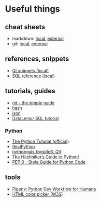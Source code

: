 # Useful things

## cheat sheets

- markdown: [local](https://github.com/realgaaldavid/realgaaldavid/tree/main/useful/markdown-cheat-sheet.md), [external](https://www.markdownguide.org/cheat-sheet/)
- git: [local](https://github.com/realgaaldavid/realgaaldavid/tree/main/useful/GitCheatSheet.pdf), [external](https://education.github.com/git-cheat-sheet-education.pdf)

## references, snippets

- [Qt snippets (local)](https://github.com/realgaaldavid/realgaaldavid/tree/main/useful/Qt.md)
- [SQL reference (local)](https://github.com/realgaaldavid/realgaaldavid/tree/main/useful/SQL.md)

## tutorials, guides

- [git - the simple guide](http://rogerdudler.github.io/git-guide/)
- [bash](https://linuxconfig.org/bash-scripting-tutorial-for-beginners)
- [json](https://www.json.org/json-en.html)
- [DataLemur SQL tutorial](https://datalemur.com/sql-tutorial)

### Python

- [The Python Tutorial (official)](https://docs.python.org/3/tutorial/index.html)
- [RealPython](https://realpython.com/)
- [pythonguis (pyside6, Qt)](https://www.pythonguis.com/pyside6/)
- [The Hitchhiker’s Guide to Python!](https://docs.python-guide.org/)
- [PEP 8 – Style Guide for Python Code](https://peps.python.org/pep-0008/)

## tools

- [Pipenv: Python Dev Workflow for Humans](https://pipenv.pypa.io/en/latest/)
- [HTML color picker (W3S)](https://www.w3schools.com/colors/colors_picker.asp)
